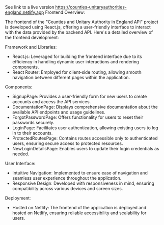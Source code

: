 See link to a live version https://counties-unitaryauthorities-england.netlify.app
 Frontend Overview:

The frontend of the "Counties and Unitary Authority in England API" project is developed using React.js, offering a user-friendly interface to interact with the data provided by the backend API. Here's a detailed overview of the frontend development:

 Framework and Libraries:
- React.js: Leveraged for building the frontend interface due to its efficiency in handling dynamic user interactions and rendering components.
- React Router: Employed for client-side routing, allowing smooth navigation between different pages within the application.

 Components:
- SignupPage: Provides a user-friendly form for new users to create accounts and access the API services.
- DocumentationPage: Displays comprehensive documentation about the available API endpoints and usage guidelines.
- ForgotPasswordPage: Offers functionality for users to reset their passwords securely.
- LoginPage: Facilitates user authentication, allowing existing users to log in to their accounts.
- ProtectedRoutesPage: Contains routes accessible only to authenticated users, ensuring secure access to protected resources.
- NewLoginDetailsPage: Enables users to update their login credentials as needed.

 User Interface:
- Intuitive Navigation: Implemented to ensure ease of navigation and seamless user experience throughout the application.
- Responsive Design: Developed with responsiveness in mind, ensuring compatibility across various devices and screen sizes.

 Deployment:
- Hosted on Netlify: The frontend of the application is deployed and hosted on Netlify, ensuring reliable accessibility and scalability for users.







